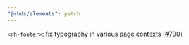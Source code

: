```yaml
---
"@rhds/elements": patch
---
```


`<rh-footer>`: fix typography in various page contexts ([#790][issue])

  [issue]: https://github.com/RedHat-UX/red-hat-design-system/issues/790
